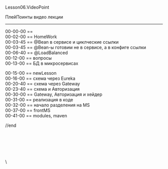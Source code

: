 ﻿
Lesson06.VideoPoint

ПлейПоинты видео лекции

---
00-00-00 ==   
00-02-00 == HomeWork   
00-03-45 == @Bean в сервисе и циклческие ссылки  
00-03-45 == @Bean-ы готовим не в сервисе, а в конфиге ссылки  
00-06-40 == @LoadBalanced  
00-12-00 == вопросы  
00-13-00 == БД в микросервисах  

00-15-00 == newLesson  
00-16-00 == схема через Eureka  
00-20-40 == схема через Gateway  
00-23-40 == схема и Авторизация  
00-30-00 == Gateway, Авторизация и хейдер  
00-31-00 == реализация в коде  
00-32-00 == начало разделения на MS  
00-37-00 == frontMS  
00-41-00 == modules, maven  











//end  

















\
\
\
\
\
\
